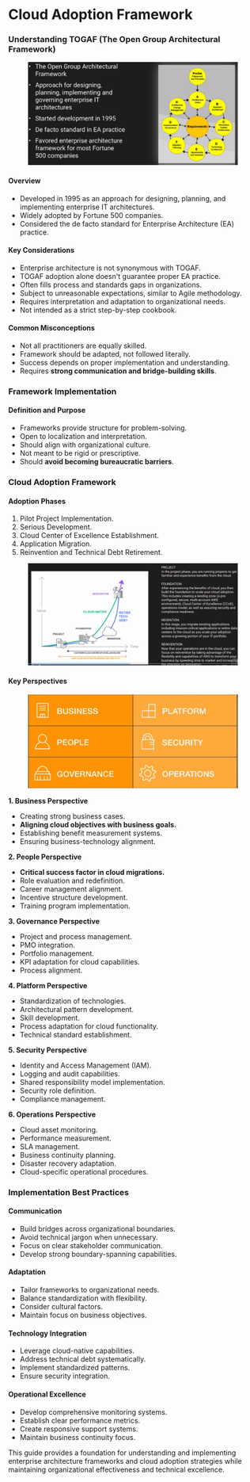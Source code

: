 # Cloud Adoption Framework

### Understanding TOGAF (The Open Group Architectural Framework)

<figure><img src="../../.gitbook/assets/image (2) (1) (1) (1) (1).png" alt=""><figcaption></figcaption></figure>

#### Overview

* Developed in 1995 as an approach for designing, planning, and implementing enterprise IT architectures.
* Widely adopted by Fortune 500 companies.
* Considered the de facto standard for Enterprise Architecture (EA) practice.

#### Key Considerations

* Enterprise architecture is not synonymous with TOGAF.
* TOGAF adoption alone doesn't guarantee proper EA practice.
* Often fills process and standards gaps in organizations.
* Subject to unreasonable expectations, similar to Agile methodology.
* Requires interpretation and adaptation to organizational needs.
* Not intended as a strict step-by-step cookbook.

#### Common Misconceptions

* Not all practitioners are equally skilled.
* Framework should be adapted, not followed literally.
* Success depends on proper implementation and understanding.
* Requires **strong communication and bridge-building skills**.

### Framework Implementation

#### Definition and Purpose

* Frameworks provide structure for problem-solving.
* Open to localization and interpretation.
* Should align with organizational culture.
* Not meant to be rigid or prescriptive.
* Should **avoid becoming bureaucratic barriers**.

### Cloud Adoption Framework

#### Adoption Phases

1. Pilot Project Implementation.
2. Serious Development.
3. Cloud Center of Excellence Establishment.
4. Application Migration.
5. Reinvention and Technical Debt Retirement.

<figure><img src="../../.gitbook/assets/image (3) (1) (1) (1) (1).png" alt=""><figcaption></figcaption></figure>

#### Key Perspectives

<figure><img src="../../.gitbook/assets/image (4) (1) (1) (1) (1).png" alt=""><figcaption></figcaption></figure>



**1. Business Perspective**

* Creating strong business cases.
* **Aligning cloud objectives with business goals.**
* Establishing benefit measurement systems.
* Ensuring business-technology alignment.

**2. People Perspective**

* **Critical success factor in cloud migrations.**
* Role evaluation and redefinition.
* Career management alignment.
* Incentive structure development.
* Training program implementation.

**3. Governance Perspective**

* Project and process management.
* PMO integration.
* Portfolio management.
* KPI adaptation for cloud capabilities.
* Process alignment.

**4. Platform Perspective**

* Standardization of technologies.
* Architectural pattern development.
* Skill development.
* Process adaptation for cloud functionality.
* Technical standard establishment.

**5. Security Perspective**

* Identity and Access Management (IAM).
* Logging and audit capabilities.
* Shared responsibility model implementation.
* Security role definition.
* Compliance management.

**6. Operations Perspective**

* Cloud asset monitoring.
* Performance measurement.
* SLA management.
* Business continuity planning.
* Disaster recovery adaptation.
* Cloud-specific operational procedures.

### Implementation Best Practices

#### Communication

* Build bridges across organizational boundaries.
* Avoid technical jargon when unnecessary.
* Focus on clear stakeholder communication.
* Develop strong boundary-spanning capabilities.

#### Adaptation

* Tailor frameworks to organizational needs.
* Balance standardization with flexibility.
* Consider cultural factors.
* Maintain focus on business objectives.

#### Technology Integration

* Leverage cloud-native capabilities.
* Address technical debt systematically.
* Implement standardized patterns.
* Ensure security integration.

#### Operational Excellence

* Develop comprehensive monitoring systems.
* Establish clear performance metrics.
* Create responsive support systems.
* Maintain business continuity focus.

This guide provides a foundation for understanding and implementing enterprise architecture frameworks and cloud adoption strategies while maintaining organizational effectiveness and technical excellence.
